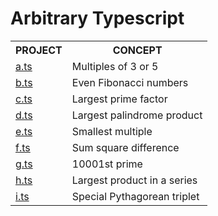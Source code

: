 # Arbitrary Typescript

<table>
  <tr>
    <th>PROJECT</th>
    <th>CONCEPT</th>
  </tr> 
  <tr>
    <td><a href="https://github.com/Bishal-9/arbitrarty-typescript/blob/main/src/a.ts">a.ts</a></td>
    <td>Multiples of 3 or 5</td>
  </tr>
  <tr>
    <td><a href="https://github.com/Bishal-9/arbitrarty-typescript/blob/main/src/b.ts">b.ts</a></td>
    <td>Even Fibonacci numbers</td>
  </tr>
  <tr>
    <td><a href="https://github.com/Bishal-9/arbitrarty-typescript/blob/main/src/c.ts">c.ts</a></td>
    <td>Largest prime factor</td>
  </tr>
  <tr>
    <td><a href="https://github.com/Bishal-9/arbitrarty-typescript/blob/main/src/d.ts">d.ts</a></td>
    <td>Largest palindrome product</td>
  </tr>
  <tr>
    <td><a href="https://github.com/Bishal-9/arbitrarty-typescript/blob/main/src/e.ts">e.ts</a></td>
    <td>Smallest multiple</td>
  </tr>
  <tr>
    <td><a href="https://github.com/Bishal-9/arbitrarty-typescript/blob/main/src/f.ts">f.ts</a></td>
    <td>Sum square difference</td>
  </tr>
  <tr>
    <td><a href="https://github.com/Bishal-9/arbitrarty-typescript/blob/main/src/g.ts">g.ts</a></td>
    <td>10001st prime</td>
  </tr>
  <tr>
    <td><a href="https://github.com/Bishal-9/arbitrarty-typescript/blob/main/src/h.ts">h.ts</a></td>
    <td>Largest product in a series</td>
  </tr>
  <tr>
    <td><a href="https://github.com/Bishal-9/arbitrarty-typescript/blob/main/src/i.ts">i.ts</a></td>
    <td>Special Pythagorean triplet</td>
  </tr>
</table>
